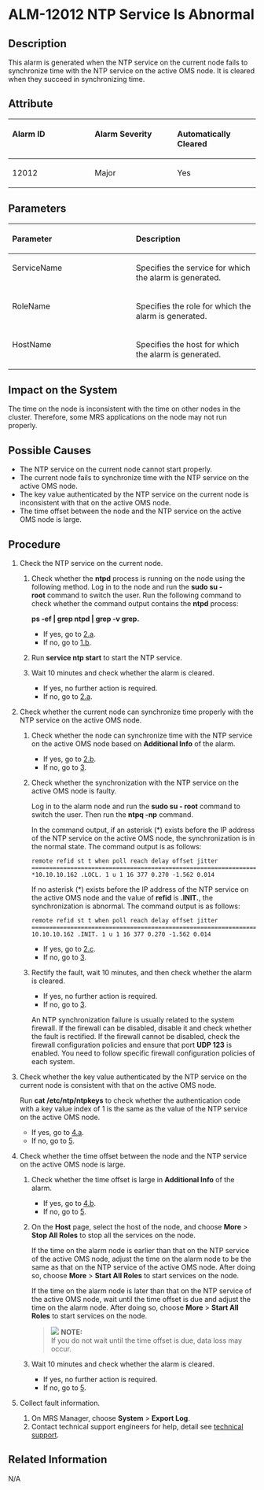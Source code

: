 # ALM-12012 NTP Service Is Abnormal<a name="EN-US_TOPIC_0125375602"></a>

## Description<a name="s85f02e8080d44efaac12ee00b301ef6b"></a>

This alarm is generated when the NTP service on the current node fails to synchronize time with the NTP service on the active OMS node. It is cleared when they succeed in synchronizing time.

## Attribute<a name="s0ba1f2f57d8b442aba45e780f68a33d0"></a>

<a name="tfcd72a4cf9b941059af95232a2316db4"></a>
<table><thead align="left"><tr id="r3f2d162f852142c4816796336bac5558"><th class="cellrowborder" valign="top" width="33.33333333333333%" id="mcps1.1.4.1.1"><p id="en-us_topic_0035461638_p343074211263"><a name="en-us_topic_0035461638_p343074211263"></a><a name="en-us_topic_0035461638_p343074211263"></a><strong id="en-us_topic_0035461638_b575573101263"><a name="en-us_topic_0035461638_b575573101263"></a><a name="en-us_topic_0035461638_b575573101263"></a>Alarm ID</strong></p>
</th>
<th class="cellrowborder" valign="top" width="33.33333333333333%" id="mcps1.1.4.1.2"><p id="en-us_topic_0035461638_p105814441263"><a name="en-us_topic_0035461638_p105814441263"></a><a name="en-us_topic_0035461638_p105814441263"></a><strong id="en-us_topic_0035461638_b52863871263"><a name="en-us_topic_0035461638_b52863871263"></a><a name="en-us_topic_0035461638_b52863871263"></a>Alarm Severity</strong></p>
</th>
<th class="cellrowborder" valign="top" width="33.33333333333333%" id="mcps1.1.4.1.3"><p id="en-us_topic_0035461638_p214780531263"><a name="en-us_topic_0035461638_p214780531263"></a><a name="en-us_topic_0035461638_p214780531263"></a><strong id="en-us_topic_0035461638_b487076501263"><a name="en-us_topic_0035461638_b487076501263"></a><a name="en-us_topic_0035461638_b487076501263"></a>Automatically Cleared</strong></p>
</th>
</tr>
</thead>
<tbody><tr id="r181dcc9600424ec1b122b3d761401f38"><td class="cellrowborder" valign="top" width="33.33333333333333%" headers="mcps1.1.4.1.1 "><p id="en-us_topic_0035461638_p646357441263"><a name="en-us_topic_0035461638_p646357441263"></a><a name="en-us_topic_0035461638_p646357441263"></a>12012</p>
</td>
<td class="cellrowborder" valign="top" width="33.33333333333333%" headers="mcps1.1.4.1.2 "><p id="en-us_topic_0035461638_p298423611263"><a name="en-us_topic_0035461638_p298423611263"></a><a name="en-us_topic_0035461638_p298423611263"></a>Major</p>
</td>
<td class="cellrowborder" valign="top" width="33.33333333333333%" headers="mcps1.1.4.1.3 "><p id="en-us_topic_0035461638_p433034491263"><a name="en-us_topic_0035461638_p433034491263"></a><a name="en-us_topic_0035461638_p433034491263"></a>Yes</p>
</td>
</tr>
</tbody>
</table>

## Parameters<a name="s0662f01fb0964692afd06380558c446c"></a>

<a name="t88b144013a1149dbad386c3b482ad7b1"></a>
<table><thead align="left"><tr id="r6ec98c9311f744848d4ee8060aff4061"><th class="cellrowborder" valign="top" width="50%" id="mcps1.1.3.1.1"><p id="en-us_topic_0035461638_p668658261263"><a name="en-us_topic_0035461638_p668658261263"></a><a name="en-us_topic_0035461638_p668658261263"></a><strong id="aa076d613dcdb4324bf24114c52b05b08"><a name="aa076d613dcdb4324bf24114c52b05b08"></a><a name="aa076d613dcdb4324bf24114c52b05b08"></a>Parameter</strong></p>
</th>
<th class="cellrowborder" valign="top" width="50%" id="mcps1.1.3.1.2"><p id="en-us_topic_0035461638_p146874361263"><a name="en-us_topic_0035461638_p146874361263"></a><a name="en-us_topic_0035461638_p146874361263"></a><strong id="en-us_topic_0035461638_b323493561263"><a name="en-us_topic_0035461638_b323493561263"></a><a name="en-us_topic_0035461638_b323493561263"></a>Description</strong></p>
</th>
</tr>
</thead>
<tbody><tr id="r79ca526dbdab4ccb8af835dbbbb28a75"><td class="cellrowborder" valign="top" width="50%" headers="mcps1.1.3.1.1 "><p id="en-us_topic_0035461638_p356185261263"><a name="en-us_topic_0035461638_p356185261263"></a><a name="en-us_topic_0035461638_p356185261263"></a>ServiceName</p>
</td>
<td class="cellrowborder" valign="top" width="50%" headers="mcps1.1.3.1.2 "><p id="en-us_topic_0035461638_p549782411263"><a name="en-us_topic_0035461638_p549782411263"></a><a name="en-us_topic_0035461638_p549782411263"></a>Specifies the service for which the alarm is generated.</p>
</td>
</tr>
<tr id="r84d9ee5dfdf141dcadf4a09ca8ebf00c"><td class="cellrowborder" valign="top" width="50%" headers="mcps1.1.3.1.1 "><p id="en-us_topic_0035461638_p662404731263"><a name="en-us_topic_0035461638_p662404731263"></a><a name="en-us_topic_0035461638_p662404731263"></a>RoleName</p>
</td>
<td class="cellrowborder" valign="top" width="50%" headers="mcps1.1.3.1.2 "><p id="en-us_topic_0035461638_p365850281263"><a name="en-us_topic_0035461638_p365850281263"></a><a name="en-us_topic_0035461638_p365850281263"></a>Specifies the role for which the alarm is generated.</p>
</td>
</tr>
<tr id="r02e2d5c522dc45b98b4aa954529798c2"><td class="cellrowborder" valign="top" width="50%" headers="mcps1.1.3.1.1 "><p id="en-us_topic_0035461638_p89268291263"><a name="en-us_topic_0035461638_p89268291263"></a><a name="en-us_topic_0035461638_p89268291263"></a>HostName</p>
</td>
<td class="cellrowborder" valign="top" width="50%" headers="mcps1.1.3.1.2 "><p id="en-us_topic_0035461638_p367579931263"><a name="en-us_topic_0035461638_p367579931263"></a><a name="en-us_topic_0035461638_p367579931263"></a>Specifies the host for which the alarm is generated.</p>
</td>
</tr>
</tbody>
</table>

## Impact on the System<a name="sd445bf34a04b4e5fa1cf8a7553180e01"></a>

The time on the node is inconsistent with the time on other nodes in the cluster. Therefore, some MRS applications on the node may not run properly.

## Possible Causes<a name="s3883d9fdd4644d27a651b7b7d10c780b"></a>

-   The NTP service on the current node cannot start properly.
-   The current node fails to synchronize time with the NTP service on the active OMS node.
-   The key value authenticated by the NTP service on the current node is inconsistent with that on the active OMS node.
-   The time offset between the node and the NTP service on the active OMS node is large.

## Procedure<a name="sfbdf110a8e9442fca1366f963a8cfdc3"></a>

1.  Check the NTP service on the current node.
    1.  Check whether the  **ntpd** process is running on the node using the following method. Log in to the node and run the **sudo su - root** command to switch the user. Run the following command to check whether the command output contains the **ntpd**  process:

        **ps -ef | grep ntpd | grep -v grep.**

        -   If yes, go to  [2.a](#l9359e283092f411babb2f3f0568b60ad).
        -   If no, go to  [1.b](#la0306044e53b40f6a9d6034e6b9a8f16).

    2.  <a name="la0306044e53b40f6a9d6034e6b9a8f16"></a>Run  **service ntp start**  to start the NTP service.
    3.  Wait 10 minutes and check whether the alarm is cleared.
        -   If yes, no further action is required.
        -   If no, go to  [2.a](#l9359e283092f411babb2f3f0568b60ad).

2.  Check whether the current node can synchronize time properly with the NTP service on the active OMS node.
    1.  <a name="l9359e283092f411babb2f3f0568b60ad"></a>Check whether the node can synchronize time with the NTP service on the active OMS node based on  **Additional Info**  of the alarm.
        -   If yes, go to  [2.b](#l2dc21779eee0455491aab7ddecef6c6d).
        -   If no, go to  [3](#leb527bbacda549838f549d7e3b68ba66).

    2.  <a name="l2dc21779eee0455491aab7ddecef6c6d"></a>Check whether the synchronization with the NTP service on the active OMS node is faulty.

        Log in to the alarm node and run the  **sudo su - root** command to switch the user. Then run the **ntpq -np**  command.

        In the command output, if an asterisk \(\*\) exists before the IP address of the NTP service on the active OMS node, the synchronization is in the normal state. The command output is as follows:

        ```
        remote refid st t when poll reach delay offset jitter ============================================================================== *10.10.10.162 .LOCL. 1 u 1 16 377 0.270 -1.562 0.014
        ```

        If no asterisk \(\*\) exists before the IP address of the NTP service on the active OMS node and the value of  **refid** is **.INIT.**, the synchronization is abnormal. The command output is as follows:

        ```
        remote refid st t when poll reach delay offset jitter ============================================================================== 10.10.10.162 .INIT. 1 u 1 16 377 0.270 -1.562 0.014
        ```

        -   If yes, go to  [2.c](#l18458def85f447a99c388e3a2d3d6bae).
        -   If no, go to  [3](#leb527bbacda549838f549d7e3b68ba66).

    3.  <a name="l18458def85f447a99c388e3a2d3d6bae"></a>Rectify the fault, wait 10 minutes, and then check whether the alarm is cleared.

        -   If yes, no further action is required.
        -   If no, go to  [3](#leb527bbacda549838f549d7e3b68ba66).

        An NTP synchronization failure is usually related to the system firewall. If the firewall can be disabled, disable it and check whether the fault is rectified. If the firewall cannot be disabled, check the firewall configuration policies and ensure that port  **UDP 123**  is enabled. You need to follow specific firewall configuration policies of each system.

3.  <a name="leb527bbacda549838f549d7e3b68ba66"></a>Check whether the key value authenticated by the NTP service on the current node is consistent with that on the active OMS node.

    Run  **cat /etc/ntp/ntpkeys**  to check whether the authentication code with a key value index of 1 is the same as the value of the NTP service on the active OMS node.

    -   If yes, go to  [4.a](#l9644419ea5e94f71a52c97e588835dd7).
    -   If no, go to  [5](#l0c59667bcd894d80ba2170db93a772e4).

4.  Check whether the time offset between the node and the NTP service on the active OMS node is large.
    1.  <a name="l9644419ea5e94f71a52c97e588835dd7"></a>Check whether the time offset is large in  **Additional Info**  of the alarm.
        -   If yes, go to  [4.b](#lab4ad9a736884029ae9ae3d679d2aef6).
        -   If no, go to  [5](#l0c59667bcd894d80ba2170db93a772e4).

    2.  <a name="lab4ad9a736884029ae9ae3d679d2aef6"></a>On the  **Host** page, select the host of the node, and choose **More**  \>  **Stop All Roles**  to stop all the services on the node.

        If the time on the alarm node is earlier than that on the NTP service of the active OMS node, adjust the time on the alarm node to be the same as that on the NTP service of the active OMS node. After doing so, choose  **More**  \>  **Start All Roles**  to start services on the node.

        If the time on the alarm node is later than that on the NTP service of the active OMS node, wait until the time offset is due and adjust the time on the alarm node. After doing so, choose  **More**  \>  **Start All Roles**  to start services on the node.

        >![](/images/icon-note.gif) **NOTE:**   
        >If you do not wait until the time offset is due, data loss may occur.  

    3.  Wait 10 minutes and check whether the alarm is cleared.
        -   If yes, no further action is required.
        -   If no, go to  [5](#l0c59667bcd894d80ba2170db93a772e4).

5.  <a name="l0c59667bcd894d80ba2170db93a772e4"></a>Collect fault information.
    1.  On MRS Manager, choose  **System**  \>  **Export Log**.
    2.  Contact technical support engineers for help, detail see  [technical support](https://docs.otc.t-systems.com/en-us/public/learnmore.html).


## **Related Information**<a name="sa755b5a349a84813a4e7c444ad242ff2"></a>

N/A

